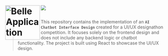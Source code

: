 <h1>
  <p>
    <img src="https://github.com/user-attachments/assets/cf4ad1c6-a300-4942-b373-32e2408670cf" align="left" alt="Belle Application Main Logo" width="110">  
  </p>
  <p>
    <img src="https://img.shields.io/badge/status-active-brightgreen">
  </p>
</h1>

> This repository contains the implementation of an **`AI Chatbot Interface Design`** created for a UI/UX designathon competition. It focuses solely on the frontend design and does not include any backend logic or chatbot functionality. The project is built using React to showcase the UI/UX design.
